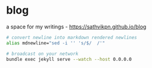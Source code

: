 # blog
a space for my writings - https://sathvikpn.github.io/blog

```bash
# convert newline into markdown rendered newlines
alias mdnewline="sed -i '' 's/$/  /'"

# broadcast on your network
bundle exec jekyll serve --watch --host 0.0.0.0
```
